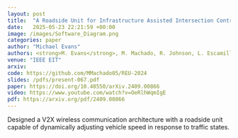 ```yaml
---
layout: post
title:  "A Roadside Unit for Infrastructure Assisted Intersection Control of Autonomous Vehicles"
date:   2025-05-23 22:21:59 +00:00
image: /images/Software_Diagram.png
categories: paper
author: "Michael Evans"
authors: <strong>M. Evans</strong>, M. Machado, R. Johnson, L. Escamilla, A. Vadella, B. Froemming-Aldanondo, T. Rastoskueva, M. Jostes, D. Butani, R. Kaddis, C. Chung, and J. Siegel
venue: "IEEE EIT"
arxiv:
code: https://github.com/MMachado05/REU-2024
slides: /pdfs/present-067.pdf
paper: https://doi.org/10.48550/arXiv.2409.00866
video: https://www.youtube.com/watch?v=OeRlhWqmIgE
pdf: https://arxiv.org/pdf/2409.00866
---
```

Designed a V2X wireless communication architecture with a roadside unit capable of dynamically adjusting vehicle speed in response to traffic states.
